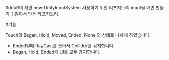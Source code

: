 #dduR의 개인 new UnityInputSystem 사용하기 위한 리포지토리
input을 매번 만들기 귀찮아서 만든 리포지토리.

#기능

Touch의 
Began,
Hold,
Moved,
Ended,
None
의 상태로 나뉘게 하였습니다.

* Ended일때 RayCast를 쏘아서 Collider를 감지합니다.
* Began, Hold, Ended때 UI를 모두 감지합니다.